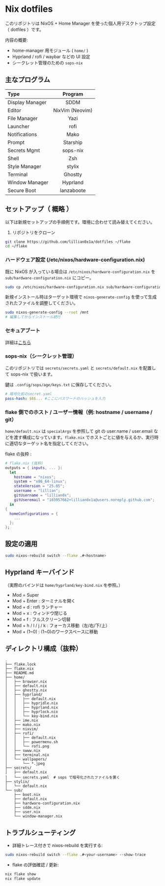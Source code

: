 # Nix dotfiles

このリポジトリは NixOS + Home Manager を使った個人用デスクトップ設定（ dotfiles ）です。

内容の概要:

- home-manager 用モジュール ( `home/` )
- Hyprland / rofi / waybar などの UI 設定
- シークレット管理のための `sops-nix`

## 主なプログラム

| Type | Program |
| :- | :-: |
| Display Manager | SDDM |
| Editor | NixVim (Neovim) |
| File Manager | Yazi |
| Launcher | rofi |
| Notifications | Mako |
| Prompt | Starship |
| Secrets Mgmt | sops-nix |
| Shell | Zsh |
| Style Manager | stylix |
| Terminal | Ghostty |
| Window Manager | Hyprland |
| Secure Boot | lanzaboote |

## セットアップ（ 概略 ）

以下は新規セットアップの手順例です。環境に合わせて読み替えてください。

1. リポジトリをクローン

```bash
git clone https://github.com/lillian0x1a/dotfiles ~/flake
cd ~/flake
```

### ハードウェア設定 (/etc/nixos/hardware-configuration.nix)

既に NixOS が入っている場合は `/etc/nixos/hardware-configuration.nix` を `sub/hardware-configuration.nix` にコピー。

```bash
sudo cp /etc/nixos/hardware-configuration.nix sub/hardware-configuration.nix 
```

新規インストール時はターゲット環境で `nixos-generate-config` を使って生成されたファイルを調整してください。

```bash
sudo nixos-generate-config --root /mnt
# 編集してからインストール続行
```

### セキュアブート

詳細は[こちら](https://github.com/nix-community/lanzaboote/blob/master/docs/QUICK_START.md)

### sops-nix（シークレット管理）

このリポジトリでは `secrets/secrets.yaml` と `secrets/default.nix` を配置して sops-nix で扱います。

鍵は `.config/sops/age/keys.txt` に保存してください。


```yaml
# 暗号化前のsecret.yaml
pass-hash: $6$... #ここにパスワードのハッシュを入力 
```

### flake 側でのホスト / ユーザー情報（例: hostname / username / git）

`home/default.nix` は `specialArgs` を参照して git の user.name / user.email などを渡す構成になっています。`flake.nix` でホストごとに値を与えるか、実行時に適切なターゲット名を指定してください。

flake の抜粋 :

```nix
# flake.nix (抜粋)
outputs = { inputs, ... }:
  let
    hostname = "nixos";
    system = "x86_64-linux";
    stateVersion = "25.05";
    username = "lillian";
    gitUsername = "lillian0x";
    gitUseremail = "183957662+lillian0x1a@users.noreply.github.com";
  in
{
  homeConfigurations = {
    ...
  };
};
```

## 設定の適用

```bash
sudo nixos-rebuild switch --flake .#<hostname>
```

## Hyprland キーバインド

（実際のバインドは `home/hyprland/key-bind.nix` を参照。）

- Mod = Super
- Mod + Enter : ターミナルを開く
- Mod + d : rofi ランチャー
- Mod + x : ウィンドウ閉じる
- Mod + f : フルスクリーン切替
- Mod + h / l / j / k : フォーカス移動（左/右/下/上）
- Mod + (1~0) : (1~0)のワークスペースに移動

## ディレクトリ構成（抜粋）

```
.
├── flake.lock
├── flake.nix
├── README.md
├── home/
│   ├── browser.nix
│   ├── default.nix
│   ├── ghostty.nix
│   ├── hyprland/
│   │   ├── default.nix
│   │   ├── hypridle.nix
│   │   ├── hyprland.nix
│   │   ├── hyprlock.nix
│   │   └── key-bind.nix
│   ├── ime.nix
│   ├── mako.nix
│   ├── nixvim/
│   ├── rofi/
│   │   ├── default.nix
│   │   ├── powermenu.sh
│   │   └── rofi.png
│   ├── swww.nix
│   ├── terminal.nix
│   └── wallpapers/
│       └── *.jpeg
├── secrets/
│   ├── default.nix
│   └── secrets.yaml  # sops で暗号化されたファイルを置く
├── stylix/
│   └── default.nix
└── sub/
    ├── boot.nix
    ├── default.nix
    ├── hardware-configuration.nix
    ├── sddm.nix
    ├── user.nix
    └── window-manager.nix
```

## トラブルシューティング

- 詳細トレース付きで nixos-rebuild を実行する:

```bash
sudo nixos-rebuild switch --flake .#<your-username> --show-trace
```

- flake の評価確認 / 更新:

```bash
nix flake show
nix flake update
```
